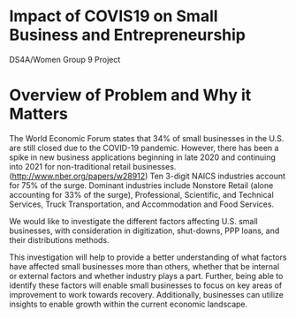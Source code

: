 # Impact of COVIS19 on Small Business and Entrepreneurship 
DS4A/Women Group 9 Project

# Overview of Problem and Why it Matters
The World Economic Forum states that 34% of small businesses in the U.S. are still closed due to the COVID-19 pandemic. However, there has been a spike in new business applications beginning in late 2020 and continuing into 2021 for non-traditional retail businesses. (http://www.nber.org/papers/w28912) Ten 3-digit NAICS industries account for 
75% of the surge. Dominant industries include Nonstore Retail (alone accounting for 33% of the surge), Professional, Scientific, and Technical Services, Truck Transportation, and 
Accommodation and Food Services.

We would like to investigate the different factors affecting U.S. small businesses, with consideration in digitization, shut-downs, PPP loans, and their distributions methods. 

This investigation will help to provide a better understanding of what factors have affected small businesses more than others, whether that be internal or external factors and whether industry plays a part. Further, being able to identify these factors will enable small businesses to focus on key areas of improvement to work towards recovery. Additionally, businesses can utilize insights to enable growth within the current economic landscape.  
